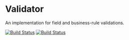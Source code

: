 # Validator
An implementation for field and business-rule validations.

[![Build Status](https://dev.azure.com/areaengineering/Validator/_apis/build/status/Validator?branchName=main)](https://dev.azure.com/areaengineering/Validator/_build/latest?definitionId=38&branchName=main)
[![Build Status](https://dev.azure.com/areaengineering/Validator/_apis/build/status/Validator?branchName=development)](https://dev.azure.com/areaengineering/Validator/_build/latest?definitionId=38&branchName=development)
